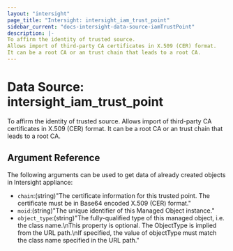 ```yaml
---
layout: "intersight"
page_title: "Intersight: intersight_iam_trust_point"
sidebar_current: "docs-intersight-data-source-iamTrustPoint"
description: |-
To affirm the identity of trusted source.
Allows import of third-party CA certificates in X.509 (CER) format.
It can be a root CA or an trust chain that leads to a root CA.
---
```


# Data Source: intersight_iam_trust_point
To affirm the identity of trusted source.
Allows import of third-party CA certificates in X.509 (CER) format.
It can be a root CA or an trust chain that leads to a root CA.
## Argument Reference
The following arguments can be used to get data of already created objects in Intersight appliance:
* `chain`:(string)"The certificate information for this trusted point. The certificate must be in Base64 encoded X.509 (CER) format."
* `moid`:(string)"The unique identifier of this Managed Object instance."
* `object_type`:(string)"The fully-qualified type of this managed object, i.e. the class name.\nThis property is optional. The ObjectType is implied from the URL path.\nIf specified, the value of objectType must match the class name specified in the URL path."
